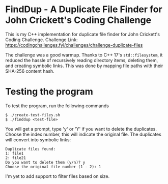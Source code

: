 # FindDup - A Duplicate File Finder for John Crickett's Coding Challenge

This is my C++ implementation for duplicate file finder for John Crickett's Coding Challenge.
Challenge Link: https://codingchallenges.fyi/challenges/challenge-duplicate-files

The challenge was a good warmup. Thanks to C++ 17's `std::filesystem`, it
reduced the hassle of recursively reading directory items, deleting them, and
creating symbolic links. This was done by mapping file paths with their SHA-256
content hash.

# Testing the program
To test the program, run the following commands

```
$ ./create-test-files.sh
$ ./finddup <test-file>
```

You will get a prompt, type 'y' or 'Y' if you want to delete the duplicates.
Choose the index number, this will indicate the original file. The duplicates
will convert into symbolic links:

```
Duplicate files found:
1: file1
2: file21
Do you want to delete them (y/n)? y
Choose the original file number (1 - 2): 1
```

I'm yet to add support to filter files based on size.
